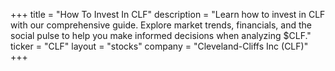 +++
title = "How To Invest In CLF"
description = "Learn how to invest in CLF with our comprehensive guide. Explore market trends, financials, and the social pulse to help you make informed decisions when analyzing $CLF."
ticker = "CLF"
layout = "stocks"
company = "Cleveland-Cliffs Inc (CLF)"
+++

